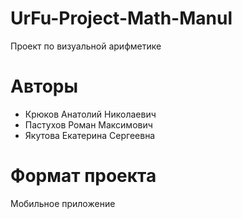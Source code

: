 # UrFu-Project-Math-Manul
Проект по визуальной арифметике

# Авторы
* Крюков Анатолий Николаевич
* Пастухов Роман Максимович
* Якутова Екатерина Сергеевна

# Формат проекта
Мобильное приложение
